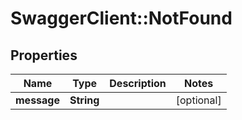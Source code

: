 # SwaggerClient::NotFound

## Properties
Name | Type | Description | Notes
------------ | ------------- | ------------- | -------------
**message** | **String** |  | [optional] 

